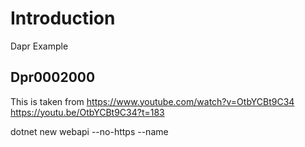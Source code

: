 # Introduction 

Dapr Example

## Dpr0002000
This is taken from 
https://www.youtube.com/watch?v=OtbYCBt9C34
https://youtu.be/OtbYCBt9C34?t=183


dotnet new webapi --no-https --name 
